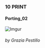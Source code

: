 ### 10 PRINT
#### Porting_02



![Imgur](https://i.imgur.com/I6Z7rGL.png)

###### by Grazia Pestillo
